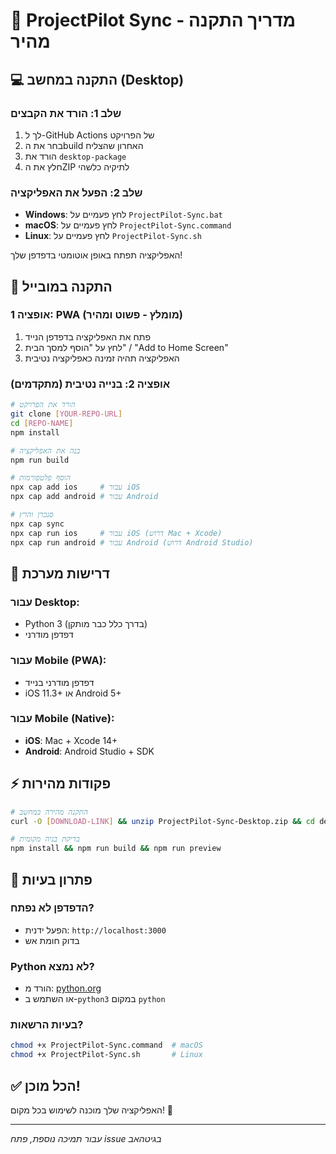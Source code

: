 # 🚀 ProjectPilot Sync - מדריך התקנה מהיר

## 💻 התקנה במחשב (Desktop)

### שלב 1: הורד את הקבצים
1. לך ל-GitHub Actions של הפרויקט
2. בחר את הbuild האחרון שהצליח
3. הורד את `desktop-package`
4. חלץ את הZIP לתיקיה כלשהי

### שלב 2: הפעל את האפליקציה
- **Windows**: לחץ פעמיים על `ProjectPilot-Sync.bat`
- **macOS**: לחץ פעמיים על `ProjectPilot-Sync.command`  
- **Linux**: לחץ פעמיים על `ProjectPilot-Sync.sh`

האפליקציה תפתח באופן אוטומטי בדפדפן שלך!

## 📱 התקנה במובייל

### אופציה 1: PWA (מומלץ - פשוט ומהיר)
1. פתח את האפליקציה בדפדפן הנייד
2. לחץ על "הוסף למסך הבית" / "Add to Home Screen"
3. האפליקציה תהיה זמינה כאפליקציה נטיבית

### אופציה 2: בנייה נטיבית (מתקדמים)
```bash
# הורד את הפרויקט
git clone [YOUR-REPO-URL]
cd [REPO-NAME]
npm install

# בנה את האפליקציה
npm run build

# הוסף פלטפורמות
npx cap add ios     # עבור iOS
npx cap add android # עבור Android

# סנכרן והרץ
npx cap sync
npx cap run ios     # עבור iOS (דרוש Mac + Xcode)
npx cap run android # עבור Android (דרוש Android Studio)
```

## 🔧 דרישות מערכת

### עבור Desktop:
- Python 3 (בדרך כלל כבר מותקן)
- דפדפן מודרני

### עבור Mobile (PWA):
- דפדפן מודרני בנייד
- iOS 11.3+ או Android 5+

### עבור Mobile (Native):
- **iOS**: Mac + Xcode 14+
- **Android**: Android Studio + SDK

## ⚡ פקודות מהירות

```bash
# התקנה מהירה במחשב
curl -O [DOWNLOAD-LINK] && unzip ProjectPilot-Sync-Desktop.zip && cd desktop-app && ./ProjectPilot-Sync.command

# בדיקת בניה מקומית
npm install && npm run build && npm run preview
```

## 🚨 פתרון בעיות

### הדפדפן לא נפתח?
- הפעל ידנית: `http://localhost:3000`
- בדוק חומת אש

### Python לא נמצא?
- הורד מ: [python.org](https://python.org)
- או השתמש ב-`python3` במקום `python`

### בעיות הרשאות?
```bash
chmod +x ProjectPilot-Sync.command  # macOS
chmod +x ProjectPilot-Sync.sh       # Linux
```

## ✅ הכל מוכן!
האפליקציה שלך מוכנה לשימוש בכל מקום! 🎉

---
*עבור תמיכה נוספת, פתח issue בגיטהאב*